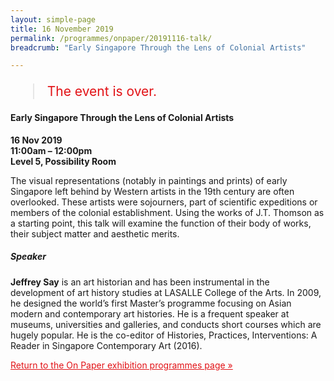 ```yaml
---
layout: simple-page
title: 16 November 2019
permalink: /programmes/onpaper/20191116-talk/
breadcrumb: "Early Singapore Through the Lens of Colonial Artists"

---
```


<blockquote style="color: #E21216; font-size: 150%;">The event is over.</blockquote>

#### Early Singapore Through the Lens of Colonial Artists

__16 Nov 2019__<br>
__11:00am – 12:00pm__<br>
__Level 5, Possibility Room__<br>

The visual representations (notably in paintings and prints) of early Singapore left behind by Western artists in the 19th century are often overlooked. These artists were sojourners, part of scientific expeditions or members of the colonial establishment. Using the works of J.T. Thomson as a starting point, this talk will examine the function of their body of works, their subject matter and aesthetic merits. 

##### Speaker
__Jeffrey Say__ is an art historian and has been instrumental in the development of art history studies at LASALLE College of the Arts. In 2009, he designed the world’s first Master’s programme focusing on Asian modern and contemporary art histories. He is a frequent speaker at museums, universities and galleries, and conducts short courses which are hugely popular. He is the co-editor of Histories, Practices, Interventions: A Reader in Singapore Contemporary Art (2016).

<a href="/exhibitions/past-exhibitions/onpaper/programmes/" style="color:#E21216;">Return to the On Paper exhibition programmes page &#187;</a>
